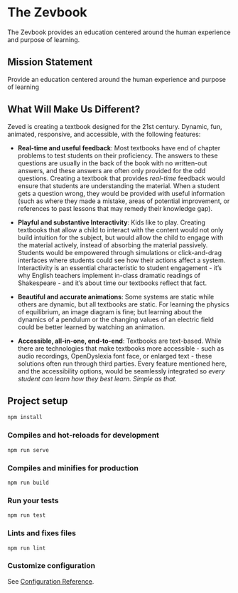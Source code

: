 # The Zevbook
The Zevbook provides an education centered around the human experience and purpose of learning.

## Mission Statement
Provide an education centered around the human experience and purpose of learning

## What Will Make Us Different?
Zeved is creating a textbook designed for the 21st century. Dynamic, fun, animated, responsive, and accessible, with the following features:
* **Real-time and useful feedback**: Most textbooks have end of chapter problems to test students on their proficiency. The answers to these questions are usually in the back of the book with no written-out answers, and these answers are often only provided for the odd questions. Creating a textbook that provides *real-time* feedback would ensure that students are understanding the material. When a student gets a question wrong, they would be provided with useful information (such as where they made a mistake, areas of potential improvement, or references to past lessons that may remedy their knowledge gap).

* **Playful and substantive Interactivity**: Kids like to play. Creating textbooks that allow a child to interact with the content would not only build intuition for the subject, but would allow the child to engage with the material actively, instead of absorbing the material passively. Students would be empowered through simulations or click-and-drag interfaces where students could see how their actions affect a system. Interactivity is an essential characteristic to student engagement - it’s why English teachers implement in-class dramatic readings of Shakespeare - and it’s about time our textbooks reflect that fact.

* **Beautiful and accurate animations**: Some systems are static while others are dynamic, but all textbooks are static. For learning the physics of equilibrium, an image diagram is fine; but learning about the dynamics of a pendulum or the changing values of an electric field could be better learned by watching an animation.

* **Accessible, all-in-one, end-to-end**: Textbooks are text-based. While there are technologies that make textbooks more accessible - such as audio recordings, OpenDyslexia font face, or enlarged text - these solutions often run through third parties. Every feature mentioned here, and the accessibility options, would be seamlessly integrated so *every student can learn how they best learn. Simple as that.*


## Project setup
```
npm install
```

### Compiles and hot-reloads for development
```
npm run serve
```

### Compiles and minifies for production
```
npm run build
```

### Run your tests
```
npm run test
```

### Lints and fixes files
```
npm run lint
```

### Customize configuration
See [Configuration Reference](https://cli.vuejs.org/config/).
